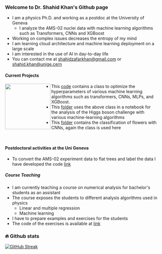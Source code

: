 ### Welcome to Dr. Shahid Khan's Github page

- I am a physics Ph.D. and working as a postdoc at the University of Geneva
  - I analyze the AMS-02 nuclei data with machine learning algorithms such as Transformers, CNNs and XGBoost
- Working on complex issues decreases the entropy of my mind
- I am learning cloud architecture and machine learning deployment on a large scale
- I am interested in the use of AI in day-to-day life
- You can contact me at shahidzafarkhan@gmail.com or shahid.khan@unige.cern


#### Current Projects
  <div id="header" align="left">
  <img src="https://media.giphy.com/media/Tgw604MyLJnDtbi4t0/giphy.gif" width="150" heigh="200" align="left"/>
</div>

- This [code](https://github.com/shahidzk1/Machine_learning) contains a class to optimize the hyperparameters of various machine learning algorithms such as transformers, CNNs, MLPs, and XGBoost.
- This [folder](https://github.com/shahidzk1/Machine_learning/tree/main/Higgs_challenge) uses the above class in a notebook for the analysis of the Higgs boson challenge with various machine-learning algorithms
- This [folder](https://github.com/shahidzk1/Machine_learning/tree/main/Flowers_images_classifier) contains the classification of flowers with CNNs, again the class is used here
  
&nbsp;

#### Postdoctoral activities at the Uni Geneva
- To convert the AMS-02 experiment data to flat trees and label the data I have developed the code [link](https://github.com/shahidzk1/Nuclei_analysis_ams_02)


##### Course Teaching
- I am currently teaching a course on numerical analysis for bachelor's students as an assistant
- The course exposes the students to different analysis algorithms used in physics
  - Linear and multiple regression
  - Machine learning
- I have to prepare examples and exercises for the students
- The code of the exercises is available at [link](https://github.com/shahidzk1/Numerical_analysis)

### :fire: Github stats
[![GitHub Streak](http://github-readme-streak-stats.herokuapp.com?user=shahidzk1&theme=dark&background=000000)](https://git.io/streak-stats)
